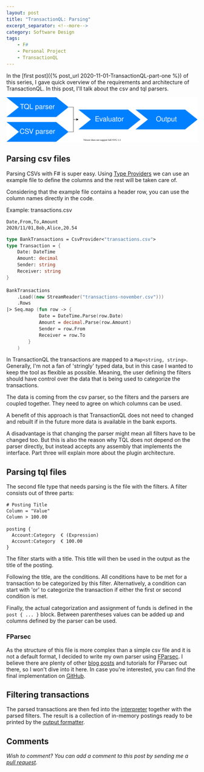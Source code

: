 ```yaml
---
layout: post
title: "TransactionQL: Parsing"
excerpt_separator: <!--more-->
category: Software Design
tags:
    - F#
    - Personal Project
    - TransactionQL
---
```


In the [first post]({% post_url 2020-11-01-TransactionQL-part-one %})
of this series, I gave quick overview of the requirements and
architecture of TransactionQL. In this post, I'll talk about the
csv and tql parsers.

![high level design](/assets/2020-11-01/tql-design.svg)
<!--more-->

## Parsing csv files
Parsing CSVs with F# is super easy. Using [Type Providers](https://docs.microsoft.com/en-us/dotnet/fsharp/tutorials/type-providers/)
we can use an example file to define the columns and the rest will
be taken care of.

Considering that the example file contains a header row, you can
use the column names directly in the code.

Example: transactions.csv
```csv
Date,From,To,Amount
2020/11/01,Bob,Alice,20.54
```

```fsharp
type BankTransactions = CsvProvider<"transactions.csv">
type Transaction = {
    Date: DateTime
    Amount: decimal
    Sender: string
    Receiver: string
}

BankTransactions
    .Load((new StreamReader("transactions-november.csv")))
    .Rows
|> Seq.map (fun row -> {
            Date = DateTime.Parse(row.Date)
            Amount = decimal.Parse(row.Amount)
            Sender = row.From
            Receiver = row.To
        }
    )
```

In TransactionQL the transactions are mapped to a `Map<string, string>`.
Generally, I'm not a fan of 'stringly' typed data, but in this
case I wanted to keep the tool as flexible as possible. Meaning,
the user defining the filters should have control over the data
that is being used to categorize the transactions.

The data is coming from the csv parser, so the filters and the
parsers are coupled together. They need to agree on which columns
can be used.

A benefit of this approach is that TransactionQL does not need to
changed and rebuilt if in the future more data is available in
the bank exports.

A disadvantage is that changing the parser might mean all filters
have to be changed too. But this is also the reason why TQL does
not depend on the parser directly, but instead accepts any assembly
that implements the interface. Part three will explain more about
the plugin architecture.

## Parsing tql files
The second file type that needs parsing is the file with the
filters. A filter consists out of three parts:

```
# Posting Title
Column = "Value"
Column > 100.00

posting {
  Account:Category  € (Expression)
  Account:Category  € 100.00
}
```

The filter starts with a title. This title will then be used in
the output as the title of the posting.

Following the title, are the conditions. All conditions have to
be met for a transaction to be categorized by this filter.
Alternatively, a condition can start with 'or' to categorize
the transaction if either the first or second condition is met.

Finally, the actual categorization and assignment of funds is
defined in the `post { ... }` block. Between parentheses values
can be added up and columns defined by the parser can be used.

### FParsec
As the structure of this file is more complex than a simple csv
file and it is not a default format, I decided to write my own
parser using [FParsec](http://www.quanttec.com/fparsec/).
I believe there are plenty of other [blog posts](https://rosalogia.me/posts/functional-parsing/)
and tutorials for FParsec out there, so I won't dive into it
here. In case you're interested, you can find the final
implementation on [GitHub](https://github.com/janssen-io/TransactionQL-fsharp/blob/master/TransactionQL.Parser/QLParser.fs).

## Filtering transactions
The parsed transactions are then fed into the [interpreter](https://github.com/janssen-io/TransactionQL-fsharp/blob/master/TransactionQL.Parser/QLInterpreter.fs)
together with the parsed filters. The result is a collection of
in-memory postings ready to be printed by the [output formatter](https://github.com/janssen-io/TransactionQL-fsharp/blob/master/TransactionQL.Console/Formatter.fs).

## Comments
_Wish to comment? You can add a comment to this post by sending me a [pull request](https://github.com/janssen-io/janssen-io.github.io#readme)._
